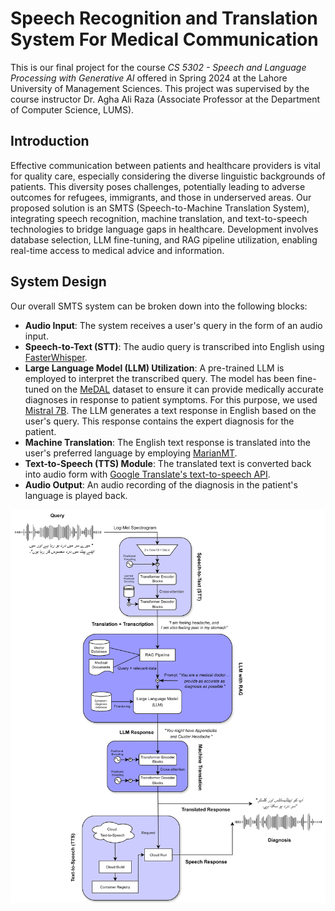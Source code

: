 # Speech Recognition and Translation System For Medical Communication

This is our final project for the course *CS 5302 - Speech and Language Processing with Generative AI* offered in Spring 2024 at the Lahore University of Management Sciences. This project was supervised by the course instructor Dr. Agha Ali Raza (Associate Professor at the Department of Computer Science, LUMS).

## Introduction

Effective communication between patients and healthcare providers is vital for quality care, especially considering the diverse linguistic backgrounds of patients. This diversity poses challenges, potentially leading to adverse outcomes for refugees, immigrants, and those in underserved areas. Our proposed solution is an SMTS (Speech-to-Machine Translation System), integrating speech recognition, machine translation, and text-to-speech technologies to bridge language gaps in healthcare. Development involves database selection, LLM fine-tuning, and RAG pipeline utilization, enabling real-time access to medical advice and information.

## System Design

Our overall SMTS system can be broken down into the following blocks:

- **Audio Input**: The system receives a user's query in the form of an audio input.
- **Speech-to-Text (STT)**: The audio query is transcribed into English using [FasterWhisper](https://github.com/SYSTRAN/faster-whisper).
- **Large Language Model (LLM) Utilization**: A pre-trained LLM is employed to interpret the transcribed query. The model has been fine-tuned on the [MeDAL](https://github.com/mcGill-NLP/medal) dataset to ensure it can provide medically accurate diagnoses in response to patient symptoms. For this purpose, we used [Mistral 7B](https://mistral.ai/news/announcing-mistral-7b/). The LLM generates a text response in English based on the user's query. This response contains the expert diagnosis for the patient.
- **Machine Translation**: The English text response is translated into the user's preferred language by employing [MarianMT](https://huggingface.co/docs/transformers/en/model_doc/marian).
- **Text-to-Speech (TTS) Module**: The translated text is converted back into audio form with [Google Translate's text-to-speech API](https://pypi.org/project/gTTS/).
- **Audio Output**: An audio recording of the diagnosis in the patient's language is played back.

![alt text](system_design_diagram.png)


